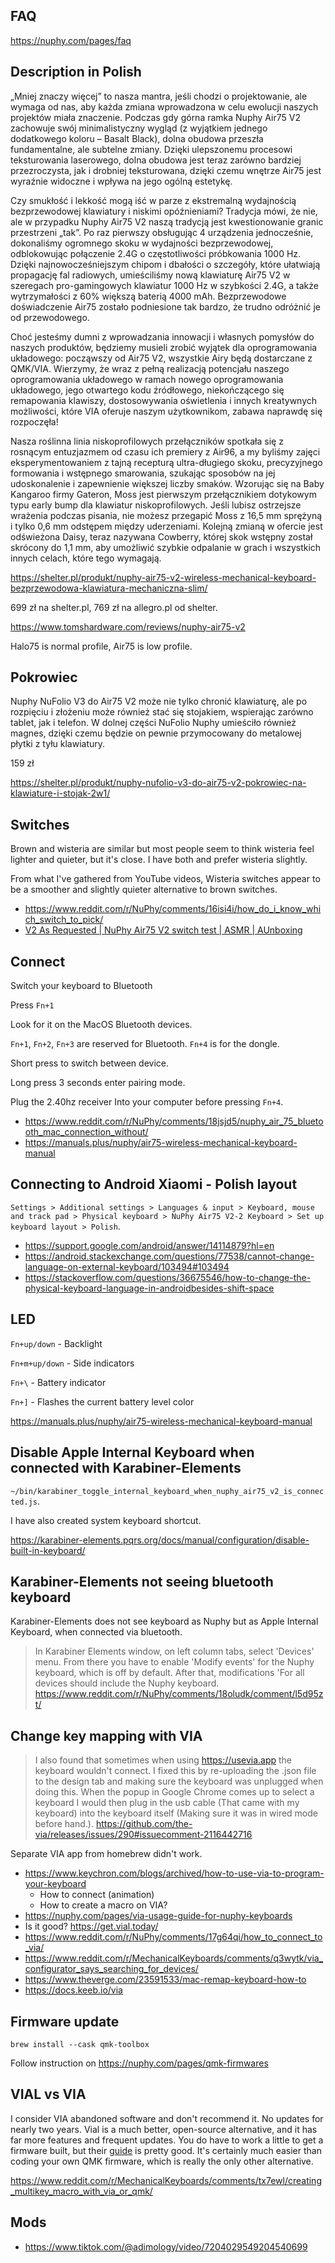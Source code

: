 ## FAQ

https://nuphy.com/pages/faq

## Description in Polish

„Mniej znaczy więcej” to nasza mantra, jeśli chodzi o projektowanie, ale wymaga od nas, aby każda zmiana wprowadzona w celu ewolucji naszych projektów miała znaczenie. Podczas gdy górna ramka Nuphy Air75 V2 zachowuje swój minimalistyczny wygląd (z wyjątkiem jednego dodatkowego koloru – Basalt Black), dolna obudowa przeszła fundamentalne, ale subtelne zmiany. Dzięki ulepszonemu procesowi teksturowania laserowego, dolna obudowa jest teraz zarówno bardziej przezroczysta, jak i drobniej teksturowana, dzięki czemu wnętrze Air75 jest wyraźnie widoczne i wpływa na jego ogólną estetykę.

Czy smukłość i lekkość mogą iść w parze z ekstremalną wydajnością bezprzewodowej klawiatury i niskimi opóźnieniami? Tradycja mówi, że nie, ale w przypadku Nuphy Air75 V2 naszą tradycją jest kwestionowanie granic przestrzeni „tak”. Po raz pierwszy obsługując 4 urządzenia jednocześnie, dokonaliśmy ogromnego skoku w wydajności bezprzewodowej, odblokowując połączenie 2.4G o częstotliwości próbkowania 1000 Hz. Dzięki najnowocześniejszym chipom i dbałości o szczegóły, które ułatwiają propagację fal radiowych, umieściliśmy nową klawiaturę Air75 V2 w szeregach pro-gamingowych klawiatur 1000 Hz w szybkości 2.4G, a także wytrzymałości z 60% większą baterią 4000 mAh. Bezprzewodowe doświadczenie Air75 zostało podniesione tak bardzo, że trudno odróżnić je od przewodowego.

Choć jesteśmy dumni z wprowadzania innowacji i własnych pomysłów do naszych produktów, będziemy musieli zrobić wyjątek dla oprogramowania układowego: począwszy od Air75 V2, wszystkie Airy będą dostarczane z QMK/VIA. Wierzymy, że wraz z pełną realizacją potencjału naszego oprogramowania układowego w ramach nowego oprogramowania układowego, jego otwartego kodu źródłowego, niekończącego się remapowania klawiszy, dostosowywania oświetlenia i innych kreatywnych możliwości, które VIA oferuje naszym użytkownikom, zabawa naprawdę się rozpoczęła!

Nasza roślinna linia niskoprofilowych przełączników spotkała się z rosnącym entuzjazmem od czasu ich premiery z Air96, a my byliśmy zajęci eksperymentowaniem z tajną recepturą ultra-długiego skoku, precyzyjnego formowania i wstępnego smarowania, szukając sposobów na jej udoskonalenie i zapewnienie większej liczby smaków. Wzorując się na Baby Kangaroo firmy Gateron, Moss jest pierwszym przełącznikiem dotykowym typu early bump dla klawiatur niskoprofilowych. Jeśli lubisz ostrzejsze wrażenia podczas pisania, nie możesz przegapić Moss z 16,5 mm sprężyną i tylko 0,6 mm odstępem między uderzeniami. Kolejną zmianą w ofercie jest odświeżona Daisy, teraz nazywana Cowberry, której skok wstępny został skrócony do 1,1 mm, aby umożliwić szybkie odpalanie w grach i wszystkich innych celach, które tego wymagają.

https://shelter.pl/produkt/nuphy-air75-v2-wireless-mechanical-keyboard-bezprzewodowa-klawiatura-mechaniczna-slim/

699 zł na shelter.pl, 769 zł na allegro.pl od shelter.

https://www.tomshardware.com/reviews/nuphy-air75-v2

Halo75 is normal profile, Air75 is low profile.

## Pokrowiec

Nuphy NuFolio V3 do Air75 V2 może nie tylko chronić klawiaturę, ale po rozpięciu i złożeniu może również stać się stojakiem, wspierając zarówno tablet, jak i telefon. W dolnej części NuFolio Nuphy umieściło również magnes, dzięki czemu będzie on pewnie przymocowany do metalowej płytki z tyłu klawiatury.

159 zł

https://shelter.pl/produkt/nuphy-nufolio-v3-do-air75-v2-pokrowiec-na-klawiature-i-stojak-2w1/

## Switches

Brown and wisteria are similar but most people seem to think wisteria feel lighter and quieter, but it's close. I have both and prefer wisteria slightly.

From what I've gathered from YouTube videos, Wisteria switches appear to be a smoother and slightly quieter alternative to brown switches.

- https://www.reddit.com/r/NuPhy/comments/16isi4i/how_do_i_know_which_switch_to_pick/
- [V2 As Requested | NuPhy Air75 V2 switch test | ASMR | AUnboxing](https://youtu.be/H9jJgBxAsNc)

## Connect

Switch your keyboard to Bluetooth

Press `Fn+1`

Look for it on the MacOS Bluetooth devices.

`Fn+1`, `Fn+2`, `Fn+3` are reserved for Bluetooth. `Fn+4` is for the dongle.

Short press to switch between device.

Long press 3 seconds enter pairing mode.

Plug the 2.40hz receiver Into your computer before pressing `Fn+4`.

- https://www.reddit.com/r/NuPhy/comments/18jsjd5/nuphy_air_75_bluetooth_mac_connection_without/
- https://manuals.plus/nuphy/air75-wireless-mechanical-keyboard-manual

## Connecting to Android Xiaomi - Polish layout

`Settings > Additional settings > Languages & input > Keyboard, mouse and track pad > Physical keyboard > NuPhy Air75 V2-2 Keyboard > Set up keyboard layout > Polish`.

- https://support.google.com/android/answer/14114879?hl=en
- https://android.stackexchange.com/questions/77538/cannot-change-language-on-external-keyboard/103494#103494
- https://stackoverflow.com/questions/36675546/how-to-change-the-physical-keyboard-language-in-androidbesides-shift-space

## LED

`Fn+up/down` - Backlight

`Fn+m+up/down` - Side indicators

`Fn+\` - Battery indicator

`Fn+]` - Flashes the current battery level color

https://manuals.plus/nuphy/air75-wireless-mechanical-keyboard-manual

## Disable Apple Internal Keyboard when connected with Karabiner-Elements

`~/bin/karabiner_toggle_internal_keyboard_when_nuphy_air75_v2_is_connected.js`.

I have also created system keyboard shortcut.

https://karabiner-elements.pqrs.org/docs/manual/configuration/disable-built-in-keyboard/

## Karabiner-Elements not seeing bluetooth keyboard

Karabiner-Elements does not see keyboard as Nuphy but as Apple Internal Keyboard, when connected via bluetooth.

> In Karabiner Elements window, on left column tabs, select 'Devices' menu. From there you have to enable 'Modify events' for the Nuphy keyboard, which is off by default. After that, modifications 'For all devices should include the Nuphy keyboard. https://www.reddit.com/r/NuPhy/comments/18oludk/comment/l5d95zt/

## Change key mapping with VIA

> I also found that sometimes when using https://usevia.app the keyboard wouldn't connect. I fixed this by re-uploading the .json file to the design tab and making sure the keyboard was unplugged when doing this. When the popup in Google Chrome comes up to select a keyboard I would then plug in the usb cable (That came with my keyboard) into the keyboard itself (Making sure it was in wired mode before hand.). https://github.com/the-via/releases/issues/290#issuecomment-2116442716

Separate VIA app from homebrew didn't work.

- https://www.keychron.com/blogs/archived/how-to-use-via-to-program-your-keyboard
  - How to connect (animation)
  - How to create a macro on VIA?
- https://nuphy.com/pages/via-usage-guide-for-nuphy-keyboards
- Is it good? https://get.vial.today/
- https://www.reddit.com/r/NuPhy/comments/17g64qi/how_to_connect_to_via/
- https://www.reddit.com/r/MechanicalKeyboards/comments/q3wytk/via_configurator_says_searching_for_devices/
- https://www.theverge.com/23591533/mac-remap-keyboard-how-to
- https://docs.keeb.io/via

## Firmware update

`brew install --cask qmk-toolbox`

Follow instruction on https://nuphy.com/pages/qmk-firmwares

## VIAL vs VIA

I consider VIA abandoned software and don't recommend it. No updates for nearly two years. Vial is a much better, open-source alternative, and it has far more features and frequent updates. You do have to work a little to get a firmware built, but their [guide](https://get.vial.today/docs/) is pretty good. It's certainly much easier than coding your own QMK firmware, which is really the only other alternative.

https://www.reddit.com/r/MechanicalKeyboards/comments/tx7ewl/creating_multikey_macro_with_via_or_qmk/

## Mods

- https://www.tiktok.com/@adimology/video/7204029549204540699

